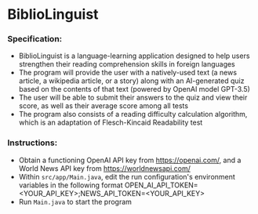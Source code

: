 # BiblioLinguist

### Specification:
- BiblioLinguist is a language-learning application designed to help users strengthen their reading comprehension skills in foreign languages
- The program will provide the user with a natively-used text (a news article, a wikipedia article, or a story) along with an AI-generated quiz based on the contents of that text (powered by OpenAI model GPT-3.5)
- The user will be able to submit their answers to the quiz and view their score, as well as their average score among all tests
- The program also consists of a reading difficulty calculation algorithm, which is an adaptation of Flesch-Kincaid Readability test 

### Instructions:
- Obtain a functioning OpenAI API key from https://openai.com/, and a World News API key from https://worldnewsapi.com/
- Within ```src/app/Main.java```, edit the run configuration's environment variables in the following format OPEN_AI_API_TOKEN=<YOUR_API_KEY>;NEWS_API_TOKEN=<YOUR_API_KEY>
- Run ```Main.java``` to start the program
